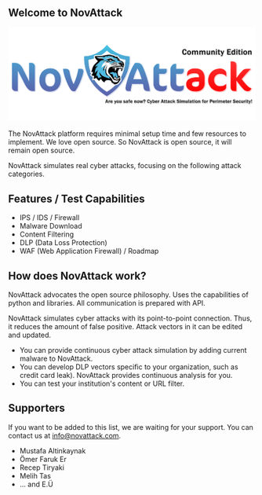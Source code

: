 ## Welcome to NovAttack

<p align="center">
    <img src="logo1.png">
</p>

The NovAttack platform requires minimal setup time and few resources to implement. We love open source. So NovAttack is open source, it will remain open source.

NovAttack simulates real cyber attacks, focusing on the following attack categories.

## Features / Test Capabilities

- IPS / IDS / Firewall 
- Malware Download
- Content Filtering
- DLP (Data Loss Protection)
- WAF (Web Application Firewall) / Roadmap

## How does NovAttack work?

NovAttack advocates the open source philosophy. Uses the capabilities of python and libraries. All communication is prepared with API.

NovAttack simulates cyber attacks with its point-to-point connection. Thus, it reduces the amount of false positive. Attack vectors in it can be edited and updated.

- You can provide continuous cyber attack simulation by adding current malware to NovAttack.
- You can develop DLP vectors specific to your organization, such as credit card leak). NovAttack provides continuous analysis for you.
- You can test your institution's content or URL filter.

## Supporters

If you want to be added to this list, we are waiting for your support. You can contact us at info@novattack.com.

- Mustafa Altinkaynak
- Ömer Faruk Er
- Recep Tiryaki
- Melih Tas
- ... and E.Ü
